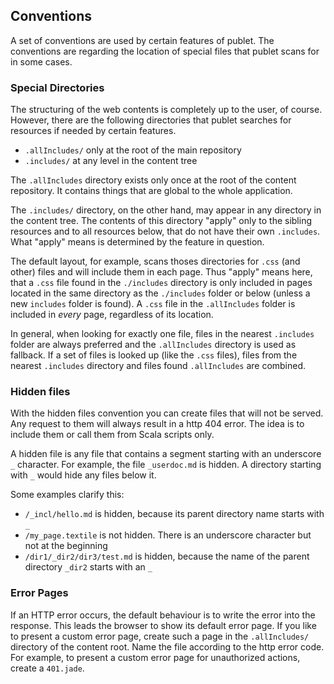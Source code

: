 ## Conventions

A set of conventions are used by certain features of publet. The conventions
are regarding the location of special files that publet scans for in some
cases.


### Special Directories

The structuring of the web contents is completely up to the user, of course.
However, there are the following directories that publet searches for
resources if needed by certain features.

* `.allIncludes/` only at the root of the main repository
* `.includes/` at any level in the content tree

The `.allIncludes` directory exists only once at the root of the content
repository. It contains things that are global to the whole application.

The `.includes/` directory, on the other hand, may appear in any directory in
the content tree. The contents of this directory "apply" only to the sibling
resources and to all resources below, that do not have their own `.includes`.
What "apply" means is determined by the feature in question.

The default layout, for example, scans thoses directories for `.css` (and
other) files and will include them in each page. Thus "apply" means here, that
a `.css` file found in the `./includes` directory is only included in pages
located in the same directory as the `./includes` folder or below (unless a
new `includes` folder is found). A `.css` file in the `.allIncludes` folder is
included in _every_ page, regardless of its location.

In general, when looking for exactly one file, files in the nearest
`.includes` folder are always preferred and the `.allIncludes` directory is
used as fallback. If a set of files is looked up (like the `.css` files),
files from the nearest `.includes` directory and files found `.allIncludes`
are combined.


### Hidden files

With the hidden files convention you can create files that will not be served.
Any request to them will always result in a http 404 error. The idea is to
include them or call them from Scala scripts only.

A hidden file is any file that contains a segment starting with an underscore
`_` character. For example, the file `_userdoc.md` is hidden. A directory
starting with `_` would hide any files below it.

Some examples clarify this:

* `/_incl/hello.md` is hidden, because its parent directory name starts with `_`
* `/my_page.textile` is not hidden. There is an underscore character but not at the beginning
* `/dir1/_dir2/dir3/test.md` is hidden, because the name of the parent directory `_dir2` starts with an `_`


### Error Pages

If an HTTP error occurs, the default behaviour is to write the error into the response. This
leads the browser to show its default error page. If you like to present a custom error page,
create such a page in the `.allIncludes/` directory of the content root. Name the file according
to the http error code. For example, to present a custom error page for unauthorized actions,
create a `401.jade`.